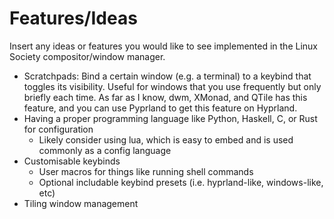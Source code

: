 # Features/Ideas
Insert any ideas or features you would like to see implemented in the Linux Society compositor/window manager.

- Scratchpads: Bind a certain window (e.g. a terminal) to a keybind that toggles its visibility. Useful for windows that you use frequently but only briefly each time. As far as I know, dwm, XMonad, and QTile has this feature, and you can use Pyprland to get this feature on Hyprland.
- Having a proper programming language like Python, Haskell, C, or Rust for configuration
  - Likely consider using lua, which is easy to embed and is used commonly as a config language
- Customisable keybinds
  - User macros for things like running shell commands
  - Optional includable keybind presets (i.e. hyprland-like, windows-like, etc)
- Tiling window management
